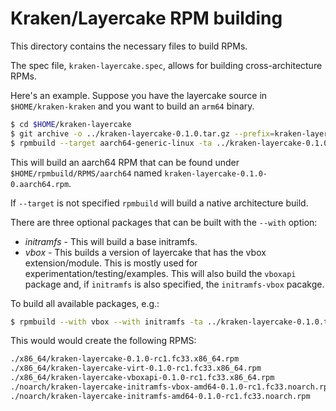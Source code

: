 # Kraken/Layercake RPM building

This directory contains the necessary files to build RPMs.

The spec file, `kraken-layercake.spec`, allows for building cross-architecture RPMs.

Here's an example. Suppose you have the layercake source in `$HOME/kraken-kraken` and you want to build an `arm64` binary.

```bash
$ cd $HOME/kraken-layercake
$ git archive -o ../kraken-layercake-0.1.0.tar.gz --prefix=kraken-layercake-0.1.0/ HEAD
$ rpmbuild --target aarch64-generic-linux -ta ../kraken-layercake-0.1.0.tar.gz
```

This will build an aarch64 RPM that can be found under `$HOME/rpmbuild/RPMS/aarch64` named `kraken-layercake-0.1.0-0.aarch64.rpm`.

If `--target` is not specified `rpmbuild` will build a native architecture build.

There are three optional packages that can be built with the `--with` option:

- _initramfs_ - This will build a base initramfs.
- _vbox_ - This builds a version of layercake that has the vbox extension/module. This is mostly used for experimentation/testing/examples.
  This will also build the `vboxapi` package and, if `initramfs` is also specified, the `initramfs-vbox` pacakge.

To build all available packages, e.g.:

```bash
$ rpmbuild --with vbox --with initramfs -ta ../kraken-layercake-0.1.0.tar.gz
```

This would would create the following RPMS:

```bash
./x86_64/kraken-layercake-0.1.0-rc1.fc33.x86_64.rpm
./x86_64/kraken-layercake-virt-0.1.0-rc1.fc33.x86_64.rpm
./x86_64/kraken-layercake-vboxapi-0.1.0-rc1.fc33.x86_64.rpm
./noarch/kraken-layercake-initramfs-vbox-amd64-0.1.0-rc1.fc33.noarch.rpm
./noarch/kraken-layercake-initramfs-amd64-0.1.0-rc1.fc33.noarch.rpm
```
